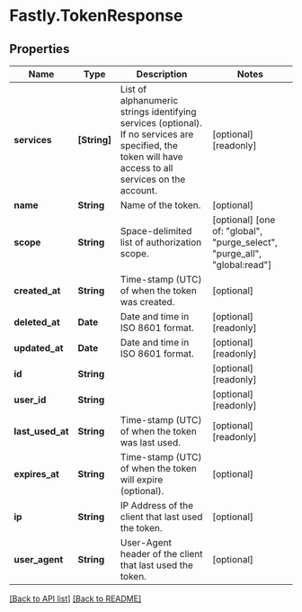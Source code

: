 # Fastly.TokenResponse

## Properties

Name | Type | Description | Notes
------------ | ------------- | ------------- | -------------
**services** | **[String]** | List of alphanumeric strings identifying services (optional). If no services are specified, the token will have access to all services on the account.  | [optional] [readonly] 
**name** | **String** | Name of the token. | [optional] 
**scope** | **String** | Space-delimited list of authorization scope. | [optional]  [one of: "global", "purge_select", "purge_all", "global:read"]
**created_at** | **String** | Time-stamp (UTC) of when the token was created. | [optional] 
**deleted_at** | **Date** | Date and time in ISO 8601 format. | [optional] [readonly] 
**updated_at** | **Date** | Date and time in ISO 8601 format. | [optional] [readonly] 
**id** | **String** |  | [optional] [readonly] 
**user_id** | **String** |  | [optional] [readonly] 
**last_used_at** | **String** | Time-stamp (UTC) of when the token was last used. | [optional] [readonly] 
**expires_at** | **String** | Time-stamp (UTC) of when the token will expire (optional). | [optional] 
**ip** | **String** | IP Address of the client that last used the token. | [optional] 
**user_agent** | **String** | User-Agent header of the client that last used the token. | [optional] 


[[Back to API list]](../../README.md#endpoints) [[Back to README]](../../README.md)
